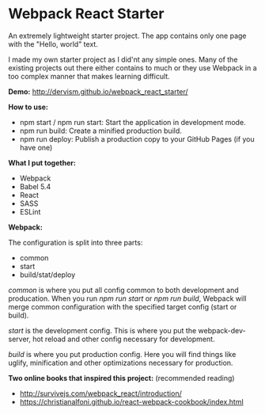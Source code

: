# Webpack React Starter
An extremely lightweight starter project. The app contains only one page with the "Hello, world" text.

I made my own starter project as I did'nt any simple ones. Many of the existing projects out there either contains to much or they use Webpack in a too complex manner that makes learning difficult.

**Demo:** http://dervism.github.io/webpack_react_starter/

**How to use:**

- npm start / npm run start: Start the application in development mode.
- npm run build: Create a minified production build.
- npm run deploy: Publish a production copy to your GitHub Pages (if you have one)

**What I put together:**

- Webpack
- Babel 5.4
- React
- SASS
- ESLint

**Webpack:**

The configuration is split into three parts:

- common
- start
- build/stat/deploy

_common_ is where you put all config common to both development and producation.
When you run _npm run start_ or _npm run build_, Webpack will merge common configuration
with the specified target config (start or build).

_start_ is the development config. This is where you put the webpack-dev-server, hot reload and
other config necessary for development.

_build_ is where you put production config. Here you will find things like uglify, minification and
other optimizations necessary for production.

**Two online books that inspired this project:** (recommended reading)
- http://survivejs.com/webpack_react/introduction/
- https://christianalfoni.github.io/react-webpack-cookbook/index.html